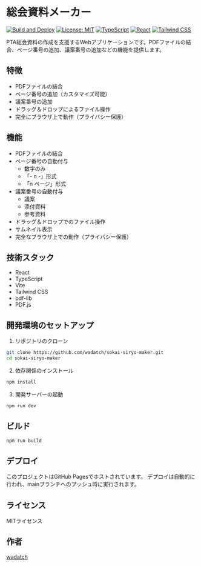 # 総会資料メーカー

[![Build and Deploy](https://github.com/wadatch/sokai-siryo-maker/actions/workflows/build.yml/badge.svg)](https://github.com/wadatch/sokai-siryo-maker/actions/workflows/build.yml)
[![License: MIT](https://img.shields.io/badge/License-MIT-yellow.svg)](https://opensource.org/licenses/MIT)
[![TypeScript](https://img.shields.io/badge/TypeScript-4.9.5-blue.svg)](https://www.typescriptlang.org/)
[![React](https://img.shields.io/badge/React-18.2.0-blue.svg)](https://reactjs.org/)
[![Tailwind CSS](https://img.shields.io/badge/Tailwind_CSS-3.3.0-38B2AC.svg)](https://tailwindcss.com/)

PTA総会資料の作成を支援するWebアプリケーションです。PDFファイルの結合、ページ番号の追加、議案番号の追加などの機能を提供します。

## 特徴

- PDFファイルの結合
- ページ番号の追加（カスタマイズ可能）
- 議案番号の追加
- ドラッグ＆ドロップによるファイル操作
- 完全にブラウザ上で動作（プライバシー保護）

## 機能

- PDFファイルの結合
- ページ番号の自動付与
  - 数字のみ
  - 「- n -」形式
  - 「n ページ」形式
- 議案番号の自動付与
  - 議案
  - 添付資料
  - 参考資料
- ドラッグ＆ドロップでのファイル操作
- サムネイル表示
- 完全なブラウザ上での動作（プライバシー保護）

## 技術スタック

- React
- TypeScript
- Vite
- Tailwind CSS
- pdf-lib
- PDF.js

## 開発環境のセットアップ

1. リポジトリのクローン
```bash
git clone https://github.com/wadatch/sokai-siryo-maker.git
cd sokai-siryo-maker
```

2. 依存関係のインストール
```bash
npm install
```

3. 開発サーバーの起動
```bash
npm run dev
```

## ビルド

```bash
npm run build
```

## デプロイ

このプロジェクトはGitHub Pagesでホストされています。
デプロイは自動的に行われ、mainブランチへのプッシュ時に実行されます。

## ライセンス

MITライセンス

## 作者

[wadatch](https://github.com/wadatch)
